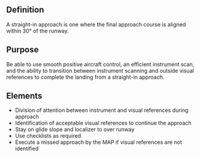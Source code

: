 ## Definition

A straight-in approach is one where the final approach course is aligned within 30&#176; of the runway.

## Purpose

Be able to use smooth positive aircraft control, an efficient instrument scan, and the ability to transition between instrument scanning and outside visual references to complete the landing from a straight-in approach.

## Elements

* Division of attention between instrument and visual references during approach
* Identification of acceptable visual references to continue the approach
* Stay on glide slope and localizer to over runway
* Use checklists as required
* Execute a missed approach by the MAP if visual references are not identified
